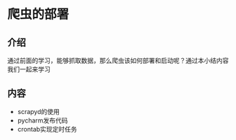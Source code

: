 # 爬虫的部署
## 介绍
通过前面的学习，能够抓取数据，那么爬虫该如何部署和启动呢？通过本小结内容我们一起来学习


## 内容
- scrapyd的使用
- pycharm发布代码
- crontab实现定时任务


